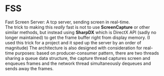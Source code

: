 # FSS
Fast Screen Server: A tcp server, sending screen in real-time. <br>
The trick to making this *really* fast is not to use **ScreenCapture** or other similar methods, but instead using **SharpDX** which is DirectX API (sadly no longer maintained) to get the frame buffer right from display memory. (I used this trick for a project and it sped up the server by an order of magnitude) The architecture is also designed with consideration for real-time purposes: based on producer-consumer pattern, there are two threads sharing a queue data structure, the capture thread captures screen and enqueues frames and the network thread simultaneously dequeues and sends away the frames.
